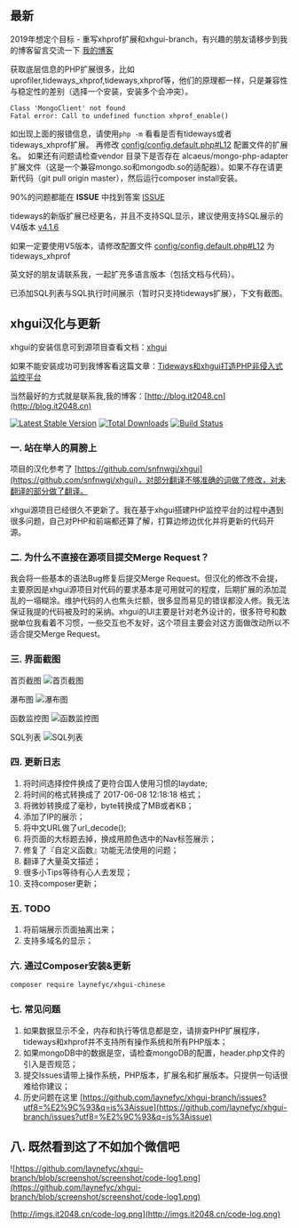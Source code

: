 
## 最新
2019年想定个目标 - 重写xhprof扩展和xhgui-branch，有兴趣的朋友请移步到我的博客留言交流一下 [我的博客](http://blog.it2048.cn/)

获取底层信息的PHP扩展很多，比如 uprofiler,tideways_xhprof,tideways,xhprof等，他们的原理都一样，只是兼容性与稳定性的差别（选择一个安装，安装多个会冲突）。

````
Class 'MongoClient' not found
Fatal error: Call to undefined function xhprof_enable()
````
如出现上面的报错信息，请使用`php -m` 看看是否有tideways或者tideways_xhprof扩展。 再修改 [config/config.default.php#L12](https://github.com/laynefyc/xhgui-branch/blob/ad6e0c0a3eaf9b5b0438cd4a3d3db937f1954058/config/config.default.php#L12) 配置文件的扩展名。 如果还有问题请检查vendor 目录下是否存在 alcaeus/mongo-php-adapter扩展文件（这是一个兼容mongo.so和mongodb.so的适配器）。如果不存在请更新代码（git pull origin master），然后运行composer install安装。

90%的问题都能在 **ISSUE** 中找到答案 [ISSUE](https://github.com/laynefyc/xhgui-branch/issues?q=is%3Aissue+is%3Aclosed) 

tideways的新版扩展已经更名，并且不支持SQL显示，建议使用支持SQL展示的V4版本  [v4.1.6](https://github.com/tideways/php-xhprof-extension/tree/v4.1.6)   

如果一定要使用V5版本，请修改配置文件   [config/config.default.php#L12](https://github.com/laynefyc/xhgui-branch/blob/ad6e0c0a3eaf9b5b0438cd4a3d3db937f1954058/config/config.default.php#L12)  为 tideways_xhprof

英文好的朋友请联系我，一起扩充多语言版本（包括文档与代码）。

已添加SQL列表与SQL执行时间展示（暂时只支持tideways扩展），下文有截图。 

## xhgui汉化与更新

xhgui的安装信息可到源项目查看文档：[xhgui](https://github.com/perftools/xhgui)  

如果不能安装成功可到我博客看这篇文章：[Tideways和xhgui打造PHP非侵入式监控平台](http://blog.it2048.cn/article_tideways-xhgui.html) 

当然最好的方式就是联系我,我的博客：[http://blog.it2048.cn](http://blog.it2048.cn)

[![Latest Stable Version](https://poser.pugx.org/laynefyc/xhgui-chinese/v/stable.png)](https://packagist.org/packages/laynefyc/xhgui-chinese)
[![Total Downloads](https://poser.pugx.org/laynefyc/xhgui-chinese/downloads.png)](https://packagist.org/packages/laynefyc/xhgui-chinese)
[![Build Status](https://travis-ci.org/laynefyc/xhgui-branch.svg?branch=master)](https://travis-ci.org/laynefyc/xhgui-branch)

### 一. 站在举人的肩膀上

项目的汉化参考了 [https://github.com/snfnwgi/xhgui](https://github.com/snfnwgi/xhgui)，对部分翻译不够准确的词做了修改，对未翻译的部分做了翻译。
	
xhgui源项目已经很久不更新了。我在基于xhgui搭建PHP监控平台的过程中遇到很多问题，自己对PHP和前端都还算了解，打算边修边优化并将更新的代码开源。

### 二. 为什么不直接在源项目提交Merge Request？

我会将一些基本的语法Bug修复后提交Merge Request。但汉化的修改不会提，主要原因是xhgui源项目对代码的要求基本是可用就可的程度，后期扩展的添加混乱的一塌糊涂。维护代码的人也焦头烂额，很多显而易见的错误都没人修。我无法保证我提的代码被及时的采纳。xhgui的UI主要是针对老外设计的，很多符号和数据单位我看着不习惯，一些交互也不友好，这个项目主要会对这方面做改动所以不适合提交Merge Request。

### 三. 界面截图
首页截图
![首页截图](https://github.com/laynefyc/xhgui-branch/raw/screenshot/screenshot/homepage.png)

瀑布图
![瀑布图](https://github.com/laynefyc/xhgui-branch/raw/screenshot/screenshot/waterfall.png)

函数监控图
![函数监控图](https://github.com/laynefyc/xhgui-branch/raw/screenshot/screenshot/view-function.png)
	
SQL列表
![SQL列表](https://github.com/laynefyc/xhgui-branch/raw/screenshot/screenshot/sql_list.png)

### 四. 更新日志
1. 将时间选择控件换成了更符合国人使用习惯的laydate;
2. 将时间的格式转换成了 2017-06-08 12:18:18 格式；
3. 将微妙转换成了毫秒，byte转换成了MB或者KB；
4. 添加了IP的展示；
5. 将中文URL做了url_decode();
6. 将页面的大标题去掉，换成用颜色选中的Nav标签展示；
7. 修复了『自定义函数』功能无法使用的问题；
8. 翻译了大量英文描述；
9. 很多小Tips等待有心人去发现；
10. 支持composer更新；

### 五. TODO
1. 将前端展示页面抽离出来；
2. 支持多域名的显示；

### 六. 通过Composer安装&更新

````bash
composer require laynefyc/xhgui-chinese
````

### 七. 常见问题
1. 如果数据显示不全，内存和执行等信息都是空，请排查PHP扩展程序，tideways和xhprof并不支持所有操作系统和所有PHP版本；
2. 如果mongoDB中的数据是空，请检查mongoDB的配置，header.php文件的引入是否规范；
3. 提交Issues请带上操作系统，PHP版本，扩展名和扩展版本。只提供一句话很难给你建议；
4. 历史问题在这里 [https://github.com/laynefyc/xhgui-branch/issues?utf8=%E2%9C%93&q=is%3Aissue](https://github.com/laynefyc/xhgui-branch/issues?utf8=%E2%9C%93&q=is%3Aissue)

## 八. 既然看到这了不如加个微信吧

![https://github.com/laynefyc/xhgui-branch/blob/screenshot/screenshot/code-log1.png](https://github.com/laynefyc/xhgui-branch/blob/screenshot/screenshot/code-log1.png)

[http://imgs.it2048.cn/code-log.png](http://imgs.it2048.cn/code-log.png)

